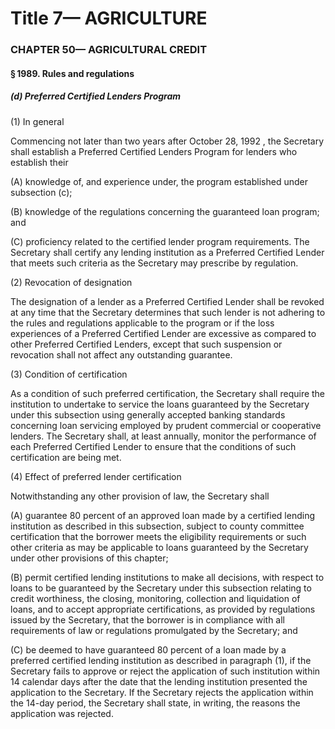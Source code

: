 
# Title 7— AGRICULTURE
### CHAPTER 50— AGRICULTURAL CREDIT
#### § 1989. Rules and regulations
##### (d) Preferred Certified Lenders Program

(1) In general

Commencing not later than two years after October 28, 1992 , the Secretary shall establish a Preferred Certified Lenders Program for lenders who establish their

(A) knowledge of, and experience under, the program established under subsection (c);

(B) knowledge of the regulations concerning the guaranteed loan program; and

(C) proficiency related to the certified lender program requirements. The Secretary shall certify any lending institution as a Preferred Certified Lender that meets such criteria as the Secretary may prescribe by regulation.

(2) Revocation of designation

The designation of a lender as a Preferred Certified Lender shall be revoked at any time that the Secretary determines that such lender is not adhering to the rules and regulations applicable to the program or if the loss experiences of a Preferred Certified Lender are excessive as compared to other Preferred Certified Lenders, except that such suspension or revocation shall not affect any outstanding guarantee.

(3) Condition of certification

As a condition of such preferred certification, the Secretary shall require the institution to undertake to service the loans guaranteed by the Secretary under this subsection using generally accepted banking standards concerning loan servicing employed by prudent commercial or cooperative lenders. The Secretary shall, at least annually, monitor the performance of each Preferred Certified Lender to ensure that the conditions of such certification are being met.

(4) Effect of preferred lender certification

Notwithstanding any other provision of law, the Secretary shall

(A) guarantee 80 percent of an approved loan made by a certified lending institution as described in this subsection, subject to county committee certification that the borrower meets the eligibility requirements or such other criteria as may be applicable to loans guaranteed by the Secretary under other provisions of this chapter;

(B) permit certified lending institutions to make all decisions, with respect to loans to be guaranteed by the Secretary under this subsection relating to credit worthiness, the closing, monitoring, collection and liquidation of loans, and to accept appropriate certifications, as provided by regulations issued by the Secretary, that the borrower is in compliance with all requirements of law or regulations promulgated by the Secretary; and

(C) be deemed to have guaranteed 80 percent of a loan made by a preferred certified lending institution as described in paragraph (1), if the Secretary fails to approve or reject the application of such institution within 14 calendar days after the date that the lending institution presented the application to the Secretary. If the Secretary rejects the application within the 14-day period, the Secretary shall state, in writing, the reasons the application was rejected.
